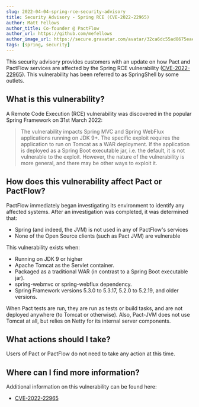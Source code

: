 ```yaml
---
slug: 2022-04-04-spring-rce-security-advisory
title: Security Advisory - Spring RCE (CVE-2022-22965)
author: Matt Fellows
author_title: Co-founder @ PactFlow
author_url: https://github.com/mefellows
author_image_url: https://secure.gravatar.com/avatar/32ca6dc55ad8675eaea178f42926f608
tags: [spring, security]
---
```


This security advisory provides customers with an update on how Pact and PactFlow services are affected by the Spring RCE vulnerability ([CVE-2022-22965](https://tanzu.vmware.com/security/cve-2022-22965)). This vulnerability has been referred to as SpringShell by some outlets.

## What is this vulnerability?

A Remote Code Execution (RCE) vulnerability was discovered in the popular Spring Framework on 31st March 2022:

> The vulnerability impacts Spring MVC and Spring WebFlux applications running on JDK 9+. The specific exploit requires the application to run on Tomcat as a WAR deployment. If the application is deployed as a Spring Boot executable jar, i.e. the default, it is not vulnerable to the exploit. However, the nature of the vulnerability is more general, and there may be other ways to exploit it.

## How does this vulnerability affect Pact or PactFlow?

PactFlow immediately began investigating its environment to identify any affected systems. After an investigation was completed, it was determined that:

- Spring (and indeed, the JVM) is not used in any of PactFlow's services
- None of the Open Source clients (such as Pact JVM) are vulnerable

This vulnerability exists when:

- Running on JDK 9 or higher
- Apache Tomcat as the Servlet container.
- Packaged as a traditional WAR (in contrast to a Spring Boot executable jar).
- spring-webmvc or spring-webflux dependency.
- Spring Framework versions 5.3.0 to 5.3.17, 5.2.0 to 5.2.19, and older versions.

When Pact tests are run, they are run as tests or build tasks, and are not deployed anywhere (to Tomcat or otherwise). Also, Pact-JVM does not use Tomcat at all, but relies on Netty for its internal server components.

## What actions should I take?

Users of Pact or PactFlow do not need to take any action at this time.

## Where can I find more information?

Additional information on this vulnerability can be found here:

- [CVE-2022-22965](https://tanzu.vmware.com/security/cve-2022-22965)
